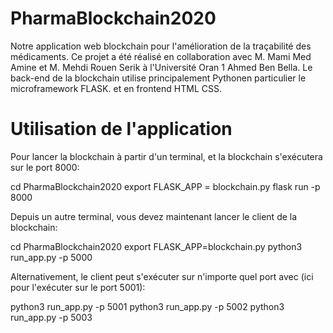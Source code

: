 # PharmaBlockchain2020
Notre application web blockchain pour l'amélioration de la traçabilité des médicaments. Ce projet a été réalisé en collaboration avec M. Mami Med Amine et M. Mehdi Rouen Serik à l'Université Oran 1 Ahmed Ben Bella. Le back-end de la blockchain utilise principalement Pythonen particulier le microframework FLASK. et en frontend HTML CSS.



# Utilisation de l'application 
Pour lancer la blockchain à partir d'un terminal, et la blockchain s'exécutera sur le port 8000:



   cd  PharmaBlockchain2020
   export FLASK_APP = blockchain.py 
   flask run -p 8000
   
   
   
   
Depuis un autre terminal, vous devez maintenant lancer le client de la blockchain:
   
   
   
   
   cd PharmaBlockchain2020
   export FLASK_APP=blockchain.py
   python3 run_app.py -p 5000
   
   
   
Alternativement, le client peut s'exécuter sur n'importe quel port avec (ici pour l'exécuter sur le port 5001):




   python3 run_app.py -p 5001
   python3 run_app.py -p 5002
   python3 run_app.py -p 5003
  
   
    
